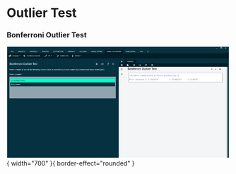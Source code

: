 # Outlier Test

### Bonferroni Outlier Test

![alt text](screenshots/image229.png){ width="700" }{ border-effect="rounded" }
